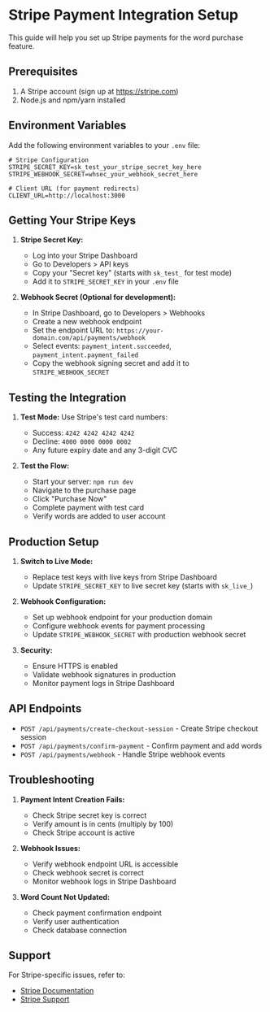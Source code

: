 # Stripe Payment Integration Setup

This guide will help you set up Stripe payments for the word purchase feature.

## Prerequisites

1. A Stripe account (sign up at https://stripe.com)
2. Node.js and npm/yarn installed

## Environment Variables

Add the following environment variables to your `.env` file:

```env
# Stripe Configuration
STRIPE_SECRET_KEY=sk_test_your_stripe_secret_key_here
STRIPE_WEBHOOK_SECRET=whsec_your_webhook_secret_here

# Client URL (for payment redirects)
CLIENT_URL=http://localhost:3000
```

## Getting Your Stripe Keys

1. **Stripe Secret Key:**
   - Log into your Stripe Dashboard
   - Go to Developers > API keys
   - Copy your "Secret key" (starts with `sk_test_` for test mode)
   - Add it to `STRIPE_SECRET_KEY` in your `.env` file

2. **Webhook Secret (Optional for development):**
   - In Stripe Dashboard, go to Developers > Webhooks
   - Create a new webhook endpoint
   - Set the endpoint URL to: `https://your-domain.com/api/payments/webhook`
   - Select events: `payment_intent.succeeded`, `payment_intent.payment_failed`
   - Copy the webhook signing secret and add it to `STRIPE_WEBHOOK_SECRET`

## Testing the Integration

1. **Test Mode:** Use Stripe's test card numbers:
   - Success: `4242 4242 4242 4242`
   - Decline: `4000 0000 0000 0002`
   - Any future expiry date and any 3-digit CVC

2. **Test the Flow:**
   - Start your server: `npm run dev`
   - Navigate to the purchase page
   - Click "Purchase Now"
   - Complete payment with test card
   - Verify words are added to user account

## Production Setup

1. **Switch to Live Mode:**
   - Replace test keys with live keys from Stripe Dashboard
   - Update `STRIPE_SECRET_KEY` to live secret key (starts with `sk_live_`)

2. **Webhook Configuration:**
   - Set up webhook endpoint for your production domain
   - Configure webhook events for payment processing
   - Update `STRIPE_WEBHOOK_SECRET` with production webhook secret

3. **Security:**
   - Ensure HTTPS is enabled
   - Validate webhook signatures in production
   - Monitor payment logs in Stripe Dashboard

## API Endpoints

- `POST /api/payments/create-checkout-session` - Create Stripe checkout session
- `POST /api/payments/confirm-payment` - Confirm payment and add words
- `POST /api/payments/webhook` - Handle Stripe webhook events

## Troubleshooting

1. **Payment Intent Creation Fails:**
   - Check Stripe secret key is correct
   - Verify amount is in cents (multiply by 100)
   - Check Stripe account is active

2. **Webhook Issues:**
   - Verify webhook endpoint URL is accessible
   - Check webhook secret is correct
   - Monitor webhook logs in Stripe Dashboard

3. **Word Count Not Updated:**
   - Check payment confirmation endpoint
   - Verify user authentication
   - Check database connection

## Support

For Stripe-specific issues, refer to:
- [Stripe Documentation](https://stripe.com/docs)
- [Stripe Support](https://support.stripe.com) 